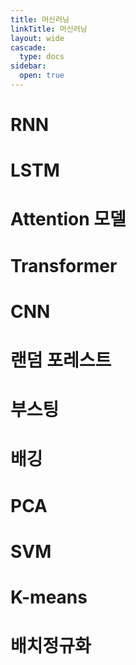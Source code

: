 ```yaml
---
title: 머신러닝
linkTitle: 머신러닝
layout: wide
cascade:
  type: docs
sidebar:
  open: true
---
```


# RNN

# LSTM

# Attention 모델

# Transformer

# CNN

# 랜덤 포레스트

# 부스팅

# 배깅

# PCA

# SVM

# K-means

# 배치정규화